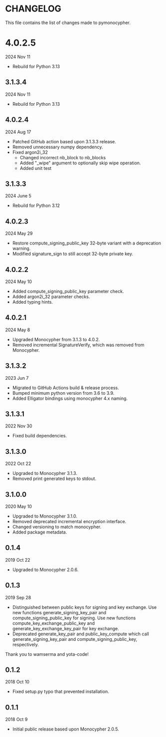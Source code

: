 
# CHANGELOG

This file contains the list of changes made to pymonocypher.


# 4.0.2.5

2024 Nov 11

* Rebuild for Python 3.13


## 3.1.3.4

2024 Nov 11

* Rebuild for Python 3.13


## 4.0.2.4

2024 Aug 17

* Patched GitHub action based upon 3.1.3.3 release.
* Removed unnecessary numpy dependency.
* Fixed argon2i_32
  * Changed incorrect nb_block to nb_blocks
  * Added "_wipe" argument to optionally skip wipe operation.
  * Added unit test


## 3.1.3.3

2024 June 5

* Rebuild for Python 3.12


## 4.0.2.3

2024 May 29

* Restore compute_signing_public_key 32-byte variant with a deprecation warning.
* Modified signature_sign to still accept 32-byte private key.


## 4.0.2.2

2024 May 10

* Added compute_signing_public_key parameter check.
* Added argon2i_32 parameter checks.
* Added typing hints.


## 4.0.2.1

2024 May 8

* Upgraded Monocypher from 3.1.3 to 4.0.2.
* Removed incremental SignatureVerify, which was removed from Monocypher.


## 3.1.3.2

2023 Jun 7

* Migrated to GitHub Actions build & release process.
* Bumped minimum python version from 3.6 to 3.9.
* Added Elligator bindings using monocypher 4.x naming.


## 3.1.3.1

2022 Nov 30

* Fixed build dependencies.


## 3.1.3.0

2022 Oct 22

* Upgraded to Monocypher 3.1.3.
* Removed print generated keys to stdout.


## 3.1.0.0

2020 May 10

*   Upgraded to Monocypher 3.1.0.
*   Removed deprecated incremental encryption interface.
*   Changed versioning to match monocypher.
*   Added package metadata.


## 0.1.4

2019 Oct 22

*   Upgraded to Monocypher 2.0.6.


## 0.1.3

2019 Sep 28

*   Distinguished between public keys for signing and key exchange.
    Use new functions generate_signing_key_pair and compute_signing_public_key
    for signing.  Use new functions compute_key_exchange_public_key and
    generate_key_exchange_key_pair for key exchange.
*   Deprecated generate_key_pair and public_key_compute which
    call generate_signing_key_pair and compute_signing_public_key,
    respectively.

Thank you to wamserma and yota-code!


## 0.1.2

2018 Oct 10

*   Fixed setup.py typo that prevented installation.


## 0.1.1

2018 Oct 9

*   Initial public release based upon Monocypher 2.0.5.
